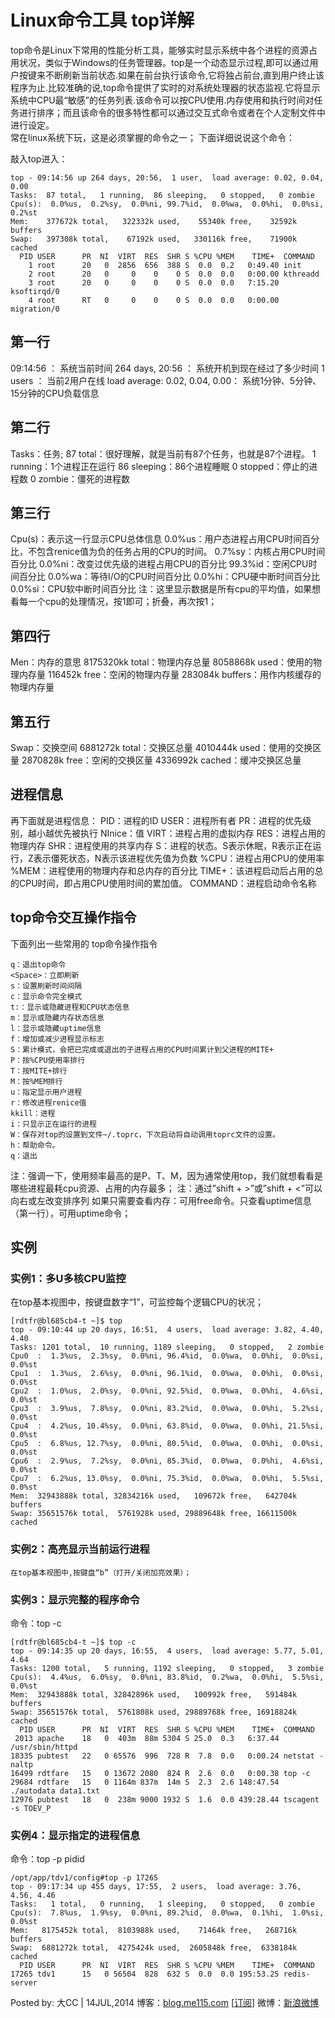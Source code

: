 # Linux命令工具 top详解

top命令是Linux下常用的性能分析工具，能够实时显示系统中各个进程的资源占用状况，类似于Windows的任务管理器。top是一个动态显示过程,即可以通过用户按键来不断刷新当前状态.如果在前台执行该命令,它将独占前台,直到用户终止该程序为止.比较准确的说,top命令提供了实时的对系统处理器的状态监视.它将显示系统中CPU最“敏感”的任务列表.该命令可以按CPU使用.内存使用和执行时间对任务进行排序；而且该命令的很多特性都可以通过交互式命令或者在个人定制文件中进行设定。  
常在linux系统下玩，这是必须掌握的命令之一；
下面详细说说这个命令：

敲入top进入：

```
top - 09:14:56 up 264 days, 20:56,  1 user,  load average: 0.02, 0.04, 0.00
Tasks:  87 total,   1 running,  86 sleeping,   0 stopped,   0 zombie
Cpu(s):  0.0%us,  0.2%sy,  0.0%ni, 99.7%id,  0.0%wa,  0.0%hi,  0.0%si,  0.2%st
Mem:    377672k total,   322332k used,    55340k free,    32592k buffers
Swap:   397308k total,    67192k used,   330116k free,    71900k cached
  PID USER      PR  NI  VIRT  RES  SHR S %CPU %MEM    TIME+  COMMAND                                        
    1 root      20   0  2856  656  388 S  0.0  0.2   0:49.40 init                                            
    2 root      20   0     0    0    0 S  0.0  0.0   0:00.00 kthreadd                                        
    3 root      20   0     0    0    0 S  0.0  0.0   7:15.20 ksoftirqd/0                                     
    4 root      RT   0     0    0    0 S  0.0  0.0   0:00.00 migration/0                          

```

## 第一行

09:14:56 ：     系统当前时间
264 days, 20:56 ：   系统开机到现在经过了多少时间
1 users  ：            当前2用户在线
load average: 0.02, 0.04, 0.00：        系统1分钟、5分钟、15分钟的CPU负载信息

## 第二行

Tasks：任务;
87 total：很好理解，就是当前有87个任务，也就是87个进程。
1 running：1个进程正在运行
86 sleeping：86个进程睡眠
0 stopped：停止的进程数
0 zombie：僵死的进程数

## 第三行

Cpu(s)：表示这一行显示CPU总体信息
0.0%us：用户态进程占用CPU时间百分比，不包含renice值为负的任务占用的CPU的时间。
0.7%sy：内核占用CPU时间百分比
0.0%ni：改变过优先级的进程占用CPU的百分比
99.3%id：空闲CPU时间百分比
0.0%wa：等待I/O的CPU时间百分比
0.0%hi：CPU硬中断时间百分比
0.0%si：CPU软中断时间百分比
注：这里显示数据是所有cpu的平均值，如果想看每一个cpu的处理情况，按1即可；折叠，再次按1；

## 第四行

Men：内存的意思
8175320kk total：物理内存总量
8058868k used：使用的物理内存量
116452k free：空闲的物理内存量
283084k buffers：用作内核缓存的物理内存量

## 第五行

Swap：交换空间
6881272k total：交换区总量
4010444k used：使用的交换区量
2870828k free：空闲的交换区量
4336992k cached：缓冲交换区总量

## 进程信息

再下面就是进程信息：
PID：进程的ID
USER：进程所有者
PR：进程的优先级别，越小越优先被执行
NInice：值
VIRT：进程占用的虚拟内存
RES：进程占用的物理内存
SHR：进程使用的共享内存
S：进程的状态。S表示休眠，R表示正在运行，Z表示僵死状态，N表示该进程优先值为负数
%CPU：进程占用CPU的使用率
%MEM：进程使用的物理内存和总内存的百分比
TIME+：该进程启动后占用的总的CPU时间，即占用CPU使用时间的累加值。
COMMAND：进程启动命令名称

## top命令交互操作指令

下面列出一些常用的 top命令操作指令

```
q：退出top命令
<Space>：立即刷新
s：设置刷新时间间隔
c：显示命令完全模式
t:：显示或隐藏进程和CPU状态信息
m：显示或隐藏内存状态信息
l：显示或隐藏uptime信息
f：增加或减少进程显示标志
S：累计模式，会把已完成或退出的子进程占用的CPU时间累计到父进程的MITE+
P：按%CPU使用率排行
T：按MITE+排行
M：按%MEM排行
u：指定显示用户进程
r：修改进程renice值
kkill：进程
i：只显示正在运行的进程
W：保存对top的设置到文件~/.toprc，下次启动将自动调用toprc文件的设置。
h：帮助命令。
q：退出
```

注：强调一下，使用频率最高的是P、T、M，因为通常使用top，我们就想看看是哪些进程最耗cpu资源、占用的内存最多；
注：通过”shift + >”或”shift + <”可以向右或左改变排序列
如果只需要查看内存：可用free命令。只查看uptime信息（第一行），可用uptime命令；

## 实例

### 实例1：多U多核CPU监控

在top基本视图中，按键盘数字“1”，可监控每个逻辑CPU的状况；

```
[rdtfr@bl685cb4-t ~]$ top
top - 09:10:44 up 20 days, 16:51,  4 users,  load average: 3.82, 4.40, 4.40
Tasks: 1201 total,  10 running, 1189 sleeping,   0 stopped,   2 zombie
Cpu0  :  1.3%us,  2.3%sy,  0.0%ni, 96.4%id,  0.0%wa,  0.0%hi,  0.0%si,  0.0%st
Cpu1  :  1.3%us,  2.6%sy,  0.0%ni, 96.1%id,  0.0%wa,  0.0%hi,  0.0%si,  0.0%st
Cpu2  :  1.0%us,  2.0%sy,  0.0%ni, 92.5%id,  0.0%wa,  0.0%hi,  4.6%si,  0.0%st
Cpu3  :  3.9%us,  7.8%sy,  0.0%ni, 83.2%id,  0.0%wa,  0.0%hi,  5.2%si,  0.0%st
Cpu4  :  4.2%us, 10.4%sy,  0.0%ni, 63.8%id,  0.0%wa,  0.0%hi, 21.5%si,  0.0%st
Cpu5  :  6.8%us, 12.7%sy,  0.0%ni, 80.5%id,  0.0%wa,  0.0%hi,  0.0%si,  0.0%st
Cpu6  :  2.9%us,  7.2%sy,  0.0%ni, 85.3%id,  0.0%wa,  0.0%hi,  4.6%si,  0.0%st
Cpu7  :  6.2%us, 13.0%sy,  0.0%ni, 75.3%id,  0.0%wa,  0.0%hi,  5.5%si,  0.0%st
Mem:  32943888k total, 32834216k used,   109672k free,   642704k buffers
Swap: 35651576k total,  5761928k used, 29889648k free, 16611500k cached
```

### 实例2：高亮显示当前运行进程

```
在top基本视图中,按键盘“b”（打开/关闭加亮效果）；
```

### 实例3：显示完整的程序命令

命令：top -c

```
[rdtfr@bl685cb4-t ~]$ top -c
top - 09:14:35 up 20 days, 16:55,  4 users,  load average: 5.77, 5.01, 4.64
Tasks: 1200 total,   5 running, 1192 sleeping,   0 stopped,   3 zombie
Cpu(s):  4.4%us,  6.0%sy,  0.0%ni, 83.8%id,  0.2%wa,  0.0%hi,  5.5%si,  0.0%st
Mem:  32943888k total, 32842896k used,   100992k free,   591484k buffers
Swap: 35651576k total,  5761808k used, 29889768k free, 16918824k cached
  PID USER      PR  NI  VIRT  RES  SHR S %CPU %MEM    TIME+  COMMAND                                       
 2013 apache    18   0  403m  88m 5304 S 25.0  0.3   6:37.44 /usr/sbin/httpd                                
18335 pubtest   22   0 65576  996  728 R  7.8  0.0   0:00.24 netstat -naltp                            
16499 rdtfare   15   0 13672 2080  824 R  2.6  0.0   0:00.38 top -c                                         
29684 rdtfare   15   0 1164m 837m  14m S  2.3  2.6 148:47.54 ./autodata data1.txt                     
12976 pubtest   18   0  238m 9000 1932 S  1.6  0.0 439:28.44 tscagent -s TOEV_P 
```

### 实例4：显示指定的进程信息

命令：top -p pidid

```
/opt/app/tdv1/config#top -p 17265
top - 09:17:34 up 455 days, 17:55,  2 users,  load average: 3.76, 4.56, 4.46
Tasks:   1 total,   0 running,   1 sleeping,   0 stopped,   0 zombie
Cpu(s):  7.8%us,  1.9%sy,  0.0%ni, 89.2%id,  0.0%wa,  0.1%hi,  1.0%si,  0.0%st
Mem:   8175452k total,  8103988k used,    71464k free,   268716k buffers
Swap:  6881272k total,  4275424k used,  2605848k free,  6338184k cached
  PID USER      PR  NI  VIRT  RES  SHR S %CPU %MEM    TIME+  COMMAND                   
17265 tdv1      15   0 56504  828  632 S  0.0  0.0 195:53.25 redis-server                                   
```

Posted by: 大CC | 14JUL,2014
博客：[blog.me115.com](http://blog.me115.com) [[订阅](http://feed.feedsky.com/me115)]
微博：[新浪微博](http://weibo.com/bigcc115)
